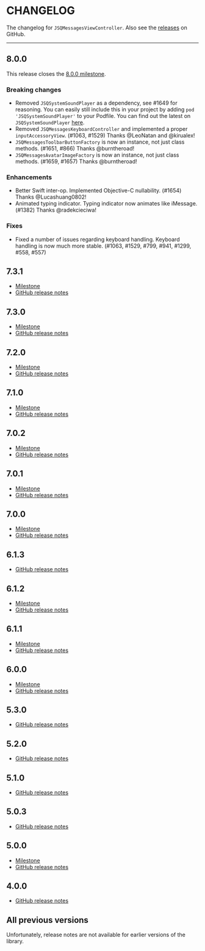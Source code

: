# CHANGELOG

The changelog for `JSQMessagesViewController`. Also see the [releases](https://github.com/jessesquires/JSQMessagesViewController/releases) on GitHub.

--------------------------------------

8.0.0
-----

This release closes the [8.0.0 milestone](https://github.com/jessesquires/JSQMessagesViewController/milestones/8.0.0).

### Breaking changes

- Removed `JSQSystemSoundPlayer` as a dependency, see #1649 for reasoning. You can easily still include this in your project by adding `pod 'JSQSystemSoundPlayer'` to your Podfile. You can find out the latest on `JSQSystemSoundPlayer` [here](https://github.com/jessesquires/JSQSystemSoundPlayer).
- Removed `JSQMessagesKeyboardController` and implemented a proper `inputAccessoryView`. (#1063, #1529) Thanks @LeoNatan and @kirualex!
- `JSQMessagesToolbarButtonFactory` is now an instance, not just class methods. (#1651, #866) Thanks @burntheroad!
- `JSQMessagesAvatarImageFactory` is now an instance, not just class methods. (#1659, #1657) Thanks @burntheroad!

### Enhancements

- Better Swift inter-op. Implemented Objective-C nullability. (#1654) Thanks @Lucashuang0802!
- Animated typing indicator. Typing indicator now animates like iMessage. (#1382) Thanks @radekcieciwa!

### Fixes

- Fixed a number of issues regarding keyboard handling. Keyboard handling is now much more stable. (#1063, #1529, #799, #941, #1299, #558, #557)

7.3.1
-----

- [Milestone](https://github.com/jessesquires/JSQMessagesViewController/issues?q=milestone%3A7.3.1+is%3Aclosed)
- [GitHub release notes](https://github.com/jessesquires/JSQMessagesViewController/releases/tag/7.3.1)

7.3.0
-----

- [Milestone](https://github.com/jessesquires/JSQMessagesViewController/issues?q=milestone%3A7.3.0+is%3Aclosed)
- [GitHub release notes](https://github.com/jessesquires/JSQMessagesViewController/releases/tag/7.3.0)


7.2.0
-----

- [Milestone](https://github.com/jessesquires/JSQMessagesViewController/issues?q=milestone%3A7.2.0+is%3Aclosed)
- [GitHub release notes](https://github.com/jessesquires/JSQMessagesViewController/releases/tag/7.2.0)

7.1.0
-----

- [Milestone](https://github.com/jessesquires/JSQMessagesViewController/issues?q=milestone%3A7.1.0+is%3Aclosed)
- [GitHub release notes](https://github.com/jessesquires/JSQMessagesViewController/releases/tag/7.1.0)

7.0.2
-----

- [Milestone](https://github.com/jessesquires/JSQMessagesViewController/issues?q=milestone%3A7.0.2+is%3Aclosed)
- [GitHub release notes](https://github.com/jessesquires/JSQMessagesViewController/releases/tag/7.0.2)

7.0.1
-----

- [Milestone](https://github.com/jessesquires/JSQMessagesViewController/issues?q=milestone%3A7.0.1+is%3Aclosed)
- [GitHub release notes](https://github.com/jessesquires/JSQMessagesViewController/releases/tag/7.0.1)

7.0.0
-----

- [Milestone](https://github.com/jessesquires/JSQMessagesViewController/issues?q=milestone%3A7.0.0+is%3Aclosed)
- [GitHub release notes](https://github.com/jessesquires/JSQMessagesViewController/releases/tag/7.0.0)

6.1.3
-----

- [GitHub release notes](https://github.com/jessesquires/JSQMessagesViewController/releases/tag/6.1.3)

6.1.2
-----

- [Milestone](https://github.com/jessesquires/JSQMessagesViewController/issues?q=milestone%3A6.1.2+is%3Aclosed)
- [GitHub release notes](https://github.com/jessesquires/JSQMessagesViewController/releases/tag/6.1.2)

6.1.1
-----

- [Milestone](https://github.com/jessesquires/JSQMessagesViewController/issues?q=milestone%3A6.1.1+is%3Aclosed)
- [GitHub release notes](https://github.com/jessesquires/JSQMessagesViewController/releases/tag/6.1.1)

6.0.0
-----

- [Milestone](https://github.com/jessesquires/JSQMessagesViewController/issues?q=milestone%3A6.0.0+is%3Aclosed)
- [GitHub release notes](https://github.com/jessesquires/JSQMessagesViewController/releases/tag/6.0.0)

5.3.0
-----

- [GitHub release notes](https://github.com/jessesquires/JSQMessagesViewController/releases/tag/5.3.0)

5.2.0
-----

- [GitHub release notes](https://github.com/jessesquires/JSQMessagesViewController/releases/tag/5.2.0)

5.1.0
-----

- [GitHub release notes](https://github.com/jessesquires/JSQMessagesViewController/releases/tag/5.1.0)

5.0.3
-----

- [GitHub release notes](https://github.com/jessesquires/JSQMessagesViewController/releases/tag/5.0.3)

5.0.0
-----

- [Milestone](https://github.com/jessesquires/JSQMessagesViewController/issues?q=milestone%3A5.0.0+is%3Aclosed)
- [GitHub release notes](https://github.com/jessesquires/JSQMessagesViewController/releases/tag/5.0.0)

4.0.0
-----

- [GitHub release notes](https://github.com/jessesquires/JSQMessagesViewController/releases/tag/4.0.0)

All previous versions
---------------------

Unfortunately, release notes are not available for earlier versions of the library.

